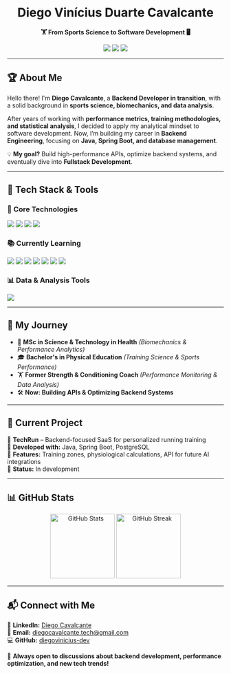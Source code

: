 <h1 align="center">Diego Vinícius Duarte Cavalcante</h1>

<p align="center">
   <strong>🏋️ From Sports Science to Software Development 🖥️</strong>
</p>

<p align="center">
   <a href="https://github.com/diegovinicius-dev"><img src="https://img.shields.io/github/followers/diegovinicius-dev?label=GitHub&style=social"></a>
   <a href="https://www.linkedin.com/in/diego-cavalcante-tech/"><img src="https://img.shields.io/badge/LinkedIn-diego--cavalcante--tech-blue?style=flat&logo=linkedin"></a>
   <a href="mailto:diegocavalcante.tech@gmail.com"><img src="https://img.shields.io/badge/Email-diegocavalcante.tech%40gmail.com-red?style=flat&logo=gmail"></a>
</p>

---

## 🏆 About Me 

Hello there! I'm **Diego Cavalcante**, a **Backend Developer in transition**, with a solid background in **sports science, biomechanics, and data analysis**. 

After years of working with **performance metrics, training methodologies, and statistical analysis**, I decided to apply my analytical mindset to software development. Now, I’m building my career in **Backend Engineering**, focusing on **Java, Spring Boot, and database management**.

💡 **My goal?** Build high-performance APIs, optimize backend systems, and eventually dive into **Fullstack Development**.

---

## 🔧 Tech Stack & Tools 

### **🌟 Core Technologies**
<p align="left">
   <img src="https://img.shields.io/badge/Java-ED8B00?style=for-the-badge&logo=openjdk&logoColor=white" />
   <img src="https://img.shields.io/badge/Spring Boot-6DB33F?style=for-the-badge&logo=spring&logoColor=white" />
   <img src="https://img.shields.io/badge/Kotlin-0095D5?style=for-the-badge&logo=kotlin&logoColor=white" />
   <img src="https://img.shields.io/badge/Git-F05032?style=for-the-badge&logo=git&logoColor=white" />
</p>

### **📚 Currently Learning**
<p align="left">
   <img src="https://img.shields.io/badge/Spring%20Security-6DB33F?style=for-the-badge&logo=spring&logoColor=white" />
   <img src="https://img.shields.io/badge/HTML5-E34F26?style=for-the-badge&logo=html5&logoColor=white" />
   <img src="https://img.shields.io/badge/CSS3-1572B6?style=for-the-badge&logo=css3&logoColor=white" />
   <img src="https://img.shields.io/badge/JavaScript-F7DF1E?style=for-the-badge&logo=javascript&logoColor=black" />
   <img src="https://img.shields.io/badge/PostgreSQL-316192?style=for-the-badge&logo=postgresql&logoColor=white" />
   <img src="https://img.shields.io/badge/MySQL-4479A1?style=for-the-badge&logo=mysql&logoColor=white" />
   <img src="https://img.shields.io/badge/Docker-2496ED?style=for-the-badge&logo=docker&logoColor=white" />
</p>

### **📊 Data & Analysis Tools**
<p align="left">
   <img src="https://img.shields.io/badge/Jamovi-004C8F?style=for-the-badge&logo=jamovi&logoColor=white" />
</p>

---

## 🎯 My Journey 

- 🏅 **MSc in Science & Technology in Health** *(Biomechanics & Performance Analytics)*
- 🎓 **Bachelor's in Physical Education** *(Training Science & Sports Performance)*
- 🏋️ **Former Strength & Conditioning Coach** *(Performance Monitoring & Data Analysis)*
- 🛠️ **Now: Building APIs & Optimizing Backend Systems**

---

## 📌 Current Project 

🚀 **TechRun** – Backend-focused SaaS for personalized running training  
🔹 **Developed with:** Java, Spring Boot, PostgreSQL  
🔹 **Features:** Training zones, physiological calculations, API for future AI integrations  
🔹 **Status:** In development  

---

## 📊 GitHub Stats 

<p align="center">
  <img src="https://github-readme-stats.vercel.app/api?username=diegovinicius-dev&show_icons=true&theme=tokyonight" alt="GitHub Stats" height="150px">
  <img src="https://github-readme-streak-stats.herokuapp.com?user=diegovinicius-dev&theme=tokyonight&date_format=M%20j%5B%2C%20Y%5D" alt="GitHub Streak" height="150px">
</p>

---

## 📬 Connect with Me 

💼 **LinkedIn:** [Diego Cavalcante](https://www.linkedin.com/in/diego-cavalcante-tech/)  
📧 **Email:** [diegocavalcante.tech@gmail.com](mailto:diegocavalcante.tech@gmail.com)  
💻 **GitHub:** [diegovinicius-dev](https://github.com/diegovinicius-dev)  

🚀 **Always open to discussions about backend development, performance optimization, and new tech trends!**


<!---
diegovinicius-dev/diegovinicius-dev is a ✨ special ✨ repository because its `README.md` (this file) appears on your GitHub profile.
You can click the Preview link to take a look at your changes.
--->
